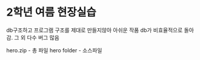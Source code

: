 # 2학년 여름 현장실습

db구조하고 프로그램 구조를 제대로 만들지않아 아쉬운 작품 db가 비효율적으로 돌아감. 그 외 다수 버그 많음

hero.zip - 총 파일
hero folder - 소스파일
